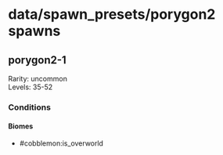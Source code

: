 # data/spawn_presets/porygon2 spawns  
  
## porygon2-1  
Rarity: uncommon  
Levels: 35-52  
  
### Conditions  
  
#### Biomes  
  * #cobblemon:is_overworld
  
